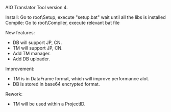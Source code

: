 AIO Translator Tool version 4.

Install:
Go to root\Setup, execute "setup.bat"
wait until all the libs is installed
Compile:
Go to root\Compiler, execute relevant bat file



New features:
+ DB will support JP, CN.
+ TM will support JP, CN.
+ Add TM manager.
+ Add DB uploader.

Improvement:
+ TM is in DataFrame format, which will improve performance alot.
+ DB is stored in base64 encrypted format.

Rework:
+ TM will be used within a ProjectID.

